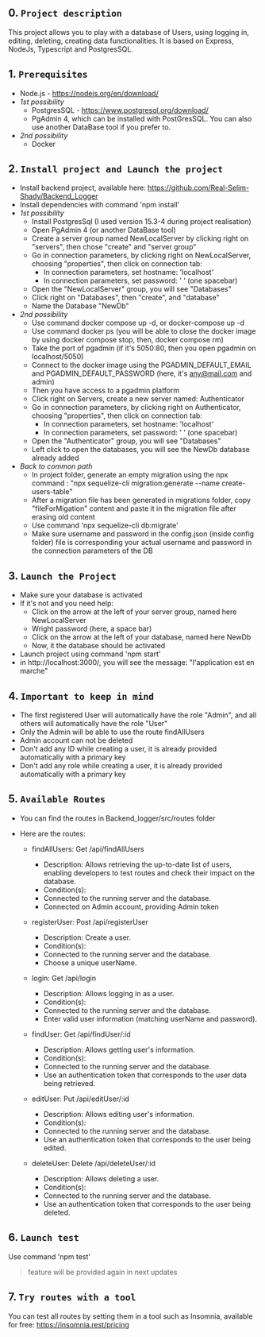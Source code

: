 ## 0. `Project description`

This project allows you to play with a database of Users, using logging in, editing, deleting, creating data functionalities. 
It is based on Express, NodeJs, Typescript and PostgresSQL.


## 1. `Prerequisites`

- Node.js - https://nodejs.org/en/download/
- *1st possibility*
    - PostgresSQL - https://www.postgresql.org/download/
    - PgAdmin 4, which can be installed with PostGresSQL. You can also use another DataBase tool if you prefer to.
- *2nd possibility*
    - Docker

## 2. `Install project and Launch the project`

- Install backend project, available here: https://github.com/Real-Selim-Shady/Backend_Logger
- Install dependencies with command 'npm install'
- *1st possibility*
    - Install PostgresSql (I used version 15.3-4 during project realisation)
    - Open PgAdmin 4 (or another DataBase tool)
    - Create a server group named NewLocalServer by clicking right on "servers", then chose "create" and "server group"
    - Go in connection parameters, by clicking right on NewLocalServer, choosing "properties", then click on connection tab:
        - In connection parameters, set hostname: 'localhost' 
        - In connection parameters, set password: ' ' (one spacebar) 
    - Open the "NewLocalServer" group, you will see "Databases"
    - Click right on "Databases", then "create", and "database"
    - Name the Database "NewDb"
- *2nd possibility*
    - Use command docker compose up -d, or docker-compose up -d
    - Use command docker ps (you will be able to close the docker image by using docker compose stop, then, docker compose rm)
    - Take the port of pgadmin (if it's 5050:80, then you open pgadmin on localhost/5050)
    - Connect to the docker image using the PGADMIN_DEFAULT_EMAIL and PGADMIN_DEFAULT_PASSWORD (here, it's any@mail.com and admin)
    - Then you have access to a pgadmin platform
    - Click right on Servers, create a new server named: Authenticator
    - Go in connection parameters, by clicking right on Authenticator, choosing "properties", then click on connection tab:
        - In connection parameters, set hostname: 'localhost' 
        - In connection parameters, set password: ' ' (one spacebar) 
    - Open the "Authenticator" group, you will see "Databases"
    - Left click to open the databases, you will see the NewDb database already added
- *Back to common path*
    - In project folder, generate an empty migration using the npx command : "npx sequelize-cli migration:generate --name create-users-table"
    - After a migration file has been generated in migrations folder, copy "fileForMigation" content and paste it in the migration file after erasing old content
    - Use command 'npx sequelize-cli db:migrate'
    - Make sure username and password in the config.json (inside config folder) file is corresponding your actual username and password in the connection parameters of the DB

## 3. `Launch the Project`

- Make sure your database is activated
- If it's not and you need help: 
    - Click on the arrow at the left of your server group, named here NewLocalServer
    - Wright password (here, a space bar)
    - Click on the arrow at the left of your database, named here NewDb
    - Now, it the database should be activated
- Launch project using command 'npm start'
- in http://localhost:3000/, you will see the message: "l'application est en marche"

## 4. `Important to keep in mind`

- The first registered User will automatically have the role "Admin", and all others will automatically have the role "User"
- Only the Admin will be able to use the route findAllUsers
- Admin account can not be deleted
- Don't add any ID while creating a user, it is already provided automatically with a primary key
- Don't add any role while creating a user, it is already provided automatically with a primary key

## 5. `Available Routes`

- You can find the routes in Backend_logger/src/routes folder

- Here are the routes:

    - findAllUsers: Get /api/findAllUsers
        - Description: Allows retrieving the up-to-date list of users, enabling developers to test routes and check their impact on the database.
        - Condition(s):
        - Connected to the running server and the database.
        - Connected on Admin account, providing Admin token

    - registerUser: Post /api/registerUser
        - Description: Create a user.
        - Condition(s):
        - Connected to the running server and the database.
        - Choose a unique userName.

    - login: Get /api/login
        - Description: Allows logging in as a user.
        - Condition(s):
        - Connected to the running server and the database.
        - Enter valid user information (matching userName and password).

    - findUser: Get /api/findUser/:id
        - Description: Allows getting user's information.
        - Condition(s):
        - Connected to the running server and the database.
        - Use an authentication token that corresponds to the user data being retrieved.

    - editUser: Put /api/editUser/:id
        - Description: Allows editing user's information.
        - Condition(s):
        - Connected to the running server and the database.
        - Use an authentication token that corresponds to the user being edited.

    - deleteUser: Delete /api/deleteUser/:id
        - Description: Allows deleting a user.
        - Condition(s):
        - Connected to the running server and the database.
        - Use an authentication token that corresponds to the user being deleted.

## 6. `Launch test`

Use command 'npm test'
> feature will be provided again in next updates

## 7. `Try routes with a tool`

You can test all routes by setting them in a tool such as Insomnia, available for free: https://insomnia.rest/pricing